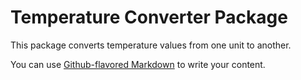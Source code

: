 # Temperature Converter Package

This package converts temperature values from one unit to another.

You can use
[Github-flavored Markdown](https://guides.github.com/features/mastering-markdown/)
to write your content.
